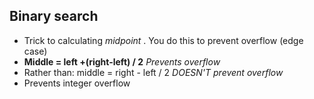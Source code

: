 ## Binary search 
- Trick to calculating *midpoint* . You do this to prevent overflow (edge case) 
- **Middle = left +(right-left) / 2**            *Prevents overflow*
- Rather than:  middle = right - left / 2            *DOESN'T prevent overflow*
- Prevents integer overflow 